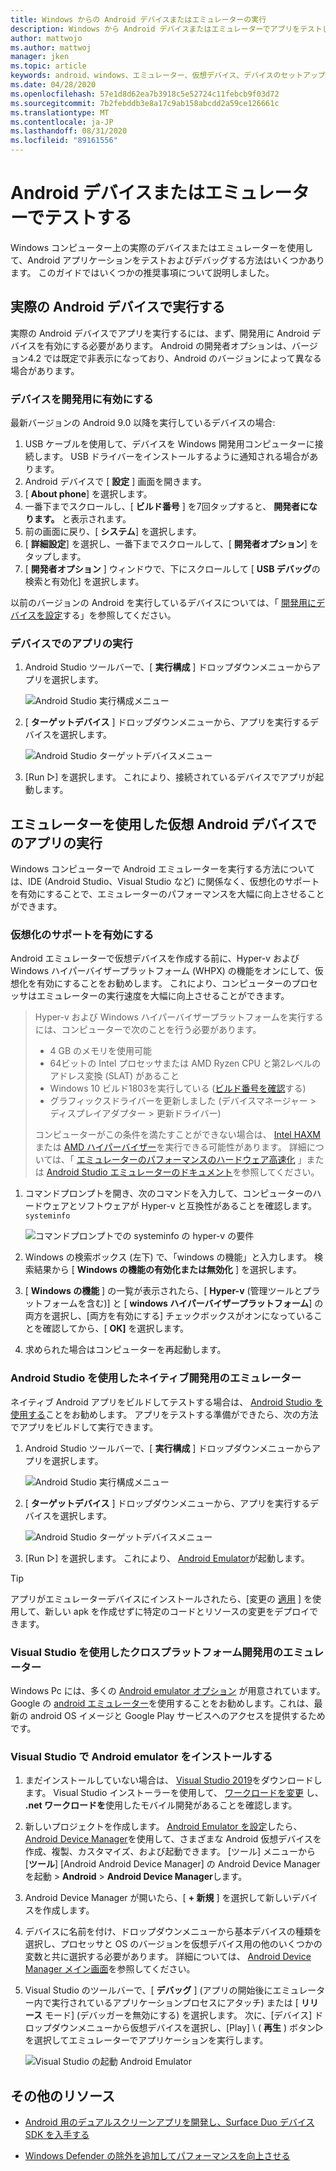 ```yaml
---
title: Windows からの Android デバイスまたはエミュレーターの実行
description: Windows から Android デバイスまたはエミュレーターでアプリをテストし、hyper-v と Windows ハイパーバイザープラットフォーム (WHPX) で仮想化を有効にします。
author: mattwojo
ms.author: mattwoj
manager: jken
ms.topic: article
keywords: android、windows、エミュレーター、仮想デバイス、デバイスのセットアップ、デバイスの有効化、開発者、構成、仮想化、visual studio、hyper-v、intel、haxm、amd、Windows ハイパーバイザープラットフォーム、WHPX
ms.date: 04/28/2020
ms.openlocfilehash: 57e1d8d62ea7b3918c5e52724c11febcb9f03d72
ms.sourcegitcommit: 7b2febddb3e8a17c9ab158abcdd2a59ce126661c
ms.translationtype: MT
ms.contentlocale: ja-JP
ms.lasthandoff: 08/31/2020
ms.locfileid: "89161556"
---
```

# <a name="test-on-an-android-device-or-emulator"></a>Android デバイスまたはエミュレーターでテストする

Windows コンピューター上の実際のデバイスまたはエミュレーターを使用して、Android アプリケーションをテストおよびデバッグする方法はいくつかあります。 このガイドではいくつかの推奨事項について説明しました。

## <a name="run-on-a-real-android-device"></a>実際の Android デバイスで実行する

実際の Android デバイスでアプリを実行するには、まず、開発用に Android デバイスを有効にする必要があります。 Android の開発者オプションは、バージョン4.2 では既定で非表示になっており、Android のバージョンによって異なる場合があります。

### <a name="enable-your-device-for-development"></a>デバイスを開発用に有効にする

最新バージョンの Android 9.0 以降を実行しているデバイスの場合:

1. USB ケーブルを使用して、デバイスを Windows 開発用コンピューターに接続します。 USB ドライバーをインストールするように通知される場合があります。
2. Android デバイスで [ **設定** ] 画面を開きます。
3. [ **About phone**] を選択します。
4. 一番下までスクロールし、[ **ビルド番号** ] を7回タップすると、 **開発者になります。** と表示されます。
5. 前の画面に戻り、[ **システム**] を選択します。
6. [ **詳細設定**] を選択し、一番下までスクロールして、[ **開発者オプション**] をタップします。
7. [ **開発者オプション** ] ウィンドウで、下にスクロールして [ **USB デバッグ**の検索と有効化] を選択します。

以前のバージョンの Android を実行しているデバイスについては、「 [開発用にデバイスを設定](/xamarin/android/get-started/installation/set-up-device-for-development)する」を参照してください。

### <a name="run-your-app-on-the-device"></a>デバイスでのアプリの実行

1. Android Studio ツールバーで、[ **実行構成** ] ドロップダウンメニューからアプリを選択します。

    ![Android Studio 実行構成メニュー](../images/android-run-config-menu.png)

2. [ **ターゲットデバイス** ] ドロップダウンメニューから、アプリを実行するデバイスを選択します。

    ![Android Studio ターゲットデバイスメニュー](../images/android-target-device-menu.png)

3. [Run ▷] を選択します。 これにより、接続されているデバイスでアプリが起動します。

## <a name="run-your-app-on-a-virtual-android-device-using-an-emulator"></a>エミュレーターを使用した仮想 Android デバイスでのアプリの実行

Windows コンピューターで Android エミュレーターを実行する方法については、IDE (Android Studio、Visual Studio など) に関係なく、仮想化のサポートを有効にすることで、エミュレーターのパフォーマンスを大幅に向上させることができます。

### <a name="enable-virtualization-support"></a>仮想化のサポートを有効にする

Android エミュレーターで仮想デバイスを作成する前に、Hyper-v および Windows ハイパーバイザープラットフォーム (WHPX) の機能をオンにして、仮想化を有効にすることをお勧めします。 これにより、コンピューターのプロセッサはエミュレーターの実行速度を大幅に向上させることができます。

> Hyper-v および Windows ハイパーバイザープラットフォームを実行するには、コンピューターで次のことを行う必要があります。
>
> * 4 GB のメモリを使用可能
> * 64ビットの Intel プロセッサまたは AMD Ryzen CPU と第2レベルのアドレス変換 (SLAT) があること
> * Windows 10 ビルド1803を実行している ([ビルド番号を確認](ms-settings:about)する)
> * グラフィックスドライバーを更新しました (デバイスマネージャー > ディスプレイアダプター > 更新ドライバー)
>
> コンピューターがこの条件を満たすことができない場合は、 [Intel HAXM](https://github.com/intel/haxm/wiki/Installation-Instructions-on-Windows) または [AMD ハイパーバイザー](https://github.com/google/android-emulator-hypervisor-driver-for-amd-processors)を実行できる可能性があります。 詳細については、「 [エミュレーターのパフォーマンスのハードウェア高速化](/xamarin/android/get-started/installation/android-emulator/hardware-acceleration) 」または [Android Studio エミュレーターのドキュメント](https://developer.android.com/studio/run/emulator)を参照してください。

1. コマンドプロンプトを開き、次のコマンドを入力して、コンピューターのハードウェアとソフトウェアが Hyper-v と互換性があることを確認します。 `systeminfo`

    ![コマンドプロンプトでの systeminfo の hyper-v の要件](../images/systeminfo.png)

2. Windows の検索ボックス (左下) で、「windows の機能」と入力します。 検索結果から [ **Windows の機能の有効化または無効化** ] を選択します。

3. [ **Windows の機能** ] の一覧が表示されたら、[ **Hyper-v** (管理ツールとプラットフォームを含む)] と [ **windows ハイパーバイザープラットフォーム**] の両方を選択し、[両方を有効にする] チェックボックスがオンになっていることを確認してから、[ **OK]** を選択します。

4. 求められた場合はコンピューターを再起動します。

### <a name="emulator-for-native-development-with-android-studio"></a>Android Studio を使用したネイティブ開発用のエミュレーター

ネイティブ Android アプリをビルドしてテストする場合は、 [Android Studio を使用する](./native-android.md)ことをお勧めします。 アプリをテストする準備ができたら、次の方法でアプリをビルドして実行できます。

1. Android Studio ツールバーで、[ **実行構成** ] ドロップダウンメニューからアプリを選択します。

    ![Android Studio 実行構成メニュー](../images/android-run-config-menu.png)

2. [ **ターゲットデバイス** ] ドロップダウンメニューから、アプリを実行するデバイスを選択します。

    ![Android Studio ターゲットデバイスメニュー](../images/android-target-device-menu.png)

3. [Run ▷] を選択します。 これにより、 [Android Emulator](https://developer.android.com/studio/run/emulator)が起動します。

> [!TIP]
> アプリがエミュレーターデバイスにインストールされたら、[変更の [適用](https://developer.android.com/studio/run#apply-changes) ] を使用して、新しい apk を作成せずに特定のコードとリソースの変更をデプロイできます。

### <a name="emulator-for-cross-platform-development-with-visual-studio"></a>Visual Studio を使用したクロスプラットフォーム開発用のエミュレーター

Windows Pc には、多くの [Android emulator オプション](https://www.androidauthority.com/best-android-emulators-for-pc-655308/) が用意されています。 Google の [android エミュレーター](https://developer.android.com/studio/run/emulator)を使用することをお勧めします。これは、最新の android OS イメージと Google Play サービスへのアクセスを提供するためです。

### <a name="install-android-emulator-with-visual-studio"></a>Visual Studio で Android emulator をインストールする

1. まだインストールしていない場合は、 [Visual Studio 2019](https://visualstudio.microsoft.com/downloads/)をダウンロードします。 Visual Studio インストーラーを使用して、 [ワークロードを変更](/visualstudio/install/modify-visual-studio?view=vs-2019#modify-workloads) し、 **.net ワークロードを**使用したモバイル開発があることを確認します。

2. 新しいプロジェクトを作成します。 [Android Emulator を設定](/xamarin/android/get-started/installation/android-emulator/)したら、 [Android Device Manager](/xamarin/android/get-started/installation/android-emulator/device-manager?pivots=windows&tabs=windows#requirements)を使用して、さまざまな Android 仮想デバイスを作成、複製、カスタマイズ、および起動できます。 [ツール] メニューから [**ツール**] [Android Android Device Manager] の Android Device Manager を起動  >  **Android**  >  **Android Device Manager**します。

3. Android Device Manager が開いたら、[ **+ 新規** ] を選択して新しいデバイスを作成します。

4. デバイスに名前を付け、ドロップダウンメニューから基本デバイスの種類を選択し、プロセッサと OS のバージョンを仮想デバイス用の他のいくつかの変数と共に選択する必要があります。 詳細については、 [Android Device Manager メイン画面](/xamarin/android/get-started/installation/android-emulator/device-manager?pivots=windows&tabs=windows#main-screen)を参照してください。

5. Visual Studio のツールバーで、[ **デバッグ** ] (アプリの開始後にエミュレーター内で実行されているアプリケーションプロセスにアタッチ) または [ **リリース** モード] (デバッガーを無効にする) を選択します。 次に、[デバイス] ドロップダウンメニューから仮想デバイスを選択し、[Play] \ ( **再生** \) ボタン▷を選択してエミュレーターでアプリケーションを実行します。

    ![Visual Studio の起動 Android Emulator](../images/vs-target-device-menu.png)

## <a name="additional-resources"></a>その他のリソース

- [Android 用のデュアルスクリーンアプリを開発し、Surface Duo デバイス SDK を入手する](/dual-screen/android/)

- [Windows Defender の除外を追加してパフォーマンスを向上させる](defender-settings.md)